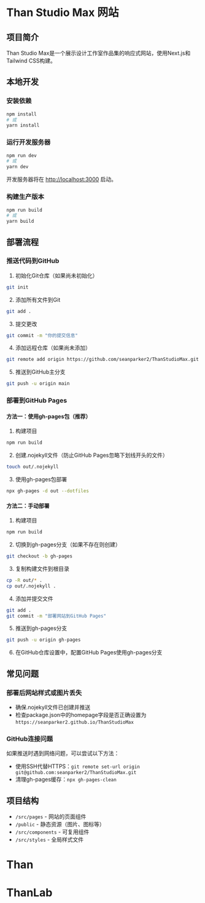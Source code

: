 # Than Studio Max 网站

## 项目简介
Than Studio Max是一个展示设计工作室作品集的响应式网站，使用Next.js和Tailwind CSS构建。

## 本地开发

### 安装依赖
```bash
npm install
# 或
yarn install
```

### 运行开发服务器
```bash
npm run dev
# 或
yarn dev
```
开发服务器将在 [http://localhost:3000](http://localhost:3000) 启动。

### 构建生产版本
```bash
npm run build
# 或
yarn build
```

## 部署流程

### 推送代码到GitHub
1. 初始化Git仓库（如果尚未初始化）
```bash
git init
```

2. 添加所有文件到Git
```bash
git add .
```

3. 提交更改
```bash
git commit -m "你的提交信息"
```

4. 添加远程仓库（如果尚未添加）
```bash
git remote add origin https://github.com/seanparker2/ThanStudioMax.git
```

5. 推送到GitHub主分支
```bash
git push -u origin main
```

### 部署到GitHub Pages

#### 方法一：使用gh-pages包（推荐）
1. 构建项目
```bash
npm run build
```

2. 创建.nojekyll文件（防止GitHub Pages忽略下划线开头的文件）
```bash
touch out/.nojekyll
```

3. 使用gh-pages包部署
```bash
npx gh-pages -d out --dotfiles
```

#### 方法二：手动部署
1. 构建项目
```bash
npm run build
```

2. 切换到gh-pages分支（如果不存在则创建）
```bash
git checkout -b gh-pages
```

3. 复制构建文件到根目录
```bash
cp -R out/* .
cp out/.nojekyll .
```

4. 添加并提交文件
```bash
git add .
git commit -m "部署网站到GitHub Pages"
```

5. 推送到gh-pages分支
```bash
git push -u origin gh-pages
```

6. 在GitHub仓库设置中，配置GitHub Pages使用gh-pages分支

## 常见问题

### 部署后网站样式或图片丢失
- 确保.nojekyll文件已创建并推送
- 检查package.json中的homepage字段是否正确设置为`https://seanparker2.github.io/ThanStudioMax`

### GitHub连接问题
如果推送时遇到网络问题，可以尝试以下方法：
- 使用SSH代替HTTPS：`git remote set-url origin git@github.com:seanparker2/ThanStudioMax.git`
- 清理gh-pages缓存：`npx gh-pages-clean`

## 项目结构
- `/src/pages` - 网站的页面组件
- `/public` - 静态资源（图片、图标等）
- `/src/components` - 可复用组件
- `/src/styles` - 全局样式文件
# Than
# ThanLab
